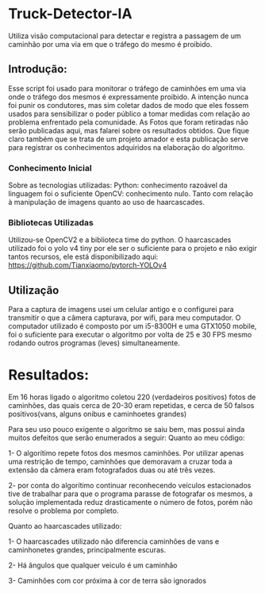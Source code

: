 # Truck-Detector-IA
Utiliza visão computacional para detectar e registra a passagem de um caminhão por uma via em que o tráfego do mesmo é proibido.

## Introdução:

Esse script foi usado para monitorar o tráfego de caminhões em uma via onde o tráfego dos mesmos é expressamente proibido. A intenção nunca foi punir os condutores, mas sim coletar dados de modo que eles fossem usados para sensibilizar o poder público a tomar medidas com relação ao problema enfrentado pela comunidade. As Fotos que foram retiradas não serão publicadas aqui, mas falarei sobre os resultados obtidos.
Que fique claro também que se trata de um projeto amador e esta publicação serve para registrar os conhecimentos adquiridos na elaboração do algoritmo.

### Conhecimento Inicial
Sobre as tecnologias utilizadas:
Python: conhecimento razoável da linguagem foi o suficiente
OpenCV: conhecimento nulo. Tanto com relação à manipulação de imagens quanto ao uso de haarcascades.

### Bibliotecas Utilizadas
Utilizou-se OpenCV2 e a biblioteca time do python. O haarcascades utilizado foi o yolo v4 tiny por ele ser o suficiente para o projeto e não exigir tantos recursos, ele está disponibilizado aqui:
https://github.com/Tianxiaomo/pytorch-YOLOv4

## Utilização
Para a captura de imagens usei um celular antigo e o configurei para transmitir o que a câmera capturava, por wifi, para meu computador.
O computador utilizado é composto por um i5-8300H e uma GTX1050 mobile, foi o suficiente para executar o algoritmo por volta de 25 e 30 FPS mesmo rodando outros programas (leves) simultaneamente.

# Resultados:
Em 16 horas ligado o algoritmo coletou 220 (verdadeiros positivos) fotos de caminhões, das quais cerca de 20-30 eram repetidas, e cerca de 50 falsos positivos(vans, alguns onibus e caminhoetes grandes)

Para seu uso pouco exigente o algoritmo se saiu bem, mas possui ainda muitos defeitos que serão enumerados a seguir:
Quanto ao meu código:

1- O algorítimo repete fotos dos mesmos caminhões. Por utilizar apenas uma restrição de tempo, caminhões que demoravam a cruzar toda a extensão da câmera eram fotografados duas ou até três vezes.

2- por conta do algorítimo continuar reconhecendo veículos estacionados tive de trabalhar para que o programa parasse de fotografar os mesmos, a solução implementada reduz drasticamente o número de fotos, porém não resolve o problema por completo.

Quanto ao haarcascades utilizado:

1- O haarcascades utilizado não diferencia caminhões de vans e caminhonetes grandes, principalmente escuras.

2- Há ângulos que qualquer veiculo é um caminhão

3- Caminhões com cor próxima à cor de terra são ignorados
